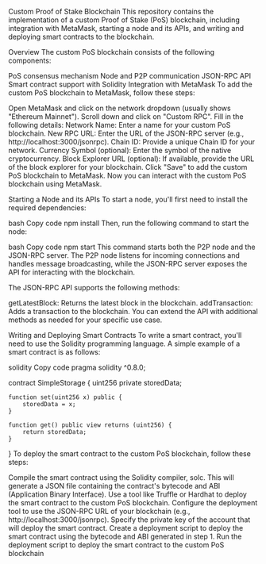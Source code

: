 Custom Proof of Stake Blockchain
This repository contains the implementation of a custom Proof of Stake (PoS) blockchain, including integration with MetaMask, starting a node and its APIs, and writing and deploying smart contracts to the blockchain.

Overview
The custom PoS blockchain consists of the following components:

PoS consensus mechanism
Node and P2P communication
JSON-RPC API
Smart contract support with Solidity
Integration with MetaMask
To add the custom PoS blockchain to MetaMask, follow these steps:

Open MetaMask and click on the network dropdown (usually shows "Ethereum Mainnet").
Scroll down and click on "Custom RPC".
Fill in the following details:
Network Name: Enter a name for your custom PoS blockchain.
New RPC URL: Enter the URL of the JSON-RPC server (e.g., http://localhost:3000/jsonrpc).
Chain ID: Provide a unique Chain ID for your network.
Currency Symbol (optional): Enter the symbol of the native cryptocurrency.
Block Explorer URL (optional): If available, provide the URL of the block explorer for your blockchain.
Click "Save" to add the custom PoS blockchain to MetaMask.
Now you can interact with the custom PoS blockchain using MetaMask.

Starting a Node and its APIs
To start a node, you'll first need to install the required dependencies:

bash
Copy code
npm install
Then, run the following command to start the node:

bash
Copy code
npm start
This command starts both the P2P node and the JSON-RPC server. The P2P node listens for incoming connections and handles message broadcasting, while the JSON-RPC server exposes the API for interacting with the blockchain.

The JSON-RPC API supports the following methods:

getLatestBlock: Returns the latest block in the blockchain.
addTransaction: Adds a transaction to the blockchain.
You can extend the API with additional methods as needed for your specific use case.

Writing and Deploying Smart Contracts
To write a smart contract, you'll need to use the Solidity programming language. A simple example of a smart contract is as follows:

solidity
Copy code
pragma solidity ^0.8.0;

contract SimpleStorage {
    uint256 private storedData;

    function set(uint256 x) public {
        storedData = x;
    }

    function get() public view returns (uint256) {
        return storedData;
    }
}
To deploy the smart contract to the custom PoS blockchain, follow these steps:

Compile the smart contract using the Solidity compiler, solc. This will generate a JSON file containing the contract's bytecode and ABI (Application Binary Interface).
Use a tool like Truffle or Hardhat to deploy the smart contract to the custom PoS blockchain.
Configure the deployment tool to use the JSON-RPC URL of your blockchain (e.g., http://localhost:3000/jsonrpc).
Specify the private key of the account that will deploy the smart contract.
Create a deployment script to deploy the smart contract using the bytecode and ABI generated in step 1.
Run the deployment script to deploy the smart contract to the custom PoS blockchain
